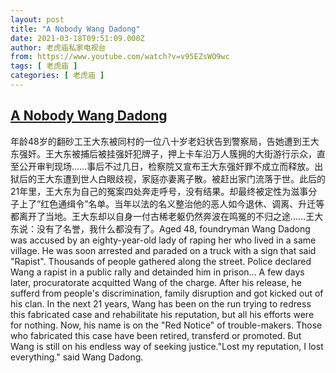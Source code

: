 ```yaml
---
layout: post
title: "A Nobody Wang Dadong"
date: 2021-03-18T09:51:09.000Z
author: 老虎庙私家电视台
from: https://www.youtube.com/watch?v=v95EZsWO9wc
tags: [ 老虎庙 ]
categories: [ 老虎庙 ]
---
```

<!--1616061069000-->
[A Nobody Wang Dadong](https://www.youtube.com/watch?v=v95EZsWO9wc)
------

<div>
年龄48岁的翻砂工王大东被同村的一位八十岁老妇状告到警察局，告她遭到王大东强奸。王大东被捕后被挂强奸犯牌子，押上卡车沿万人簇拥的大街游行示众，直至公开审判现场……事后不过几日，检察院又宣布王大东强奸罪不成立而释放。出狱后的王大东遭到世人白眼歧视，家庭亦妻离子散。被赶出家门流落于世。此后的21年里，王大东为自己的冤案四处奔走呼号，没有结果。却最终被定性为滋事分子上了“红色通缉令”名单。当年以法的名义整治他的恶人如今退休、调离、升迁等都离开了当地。王大东却以自身一付古稀老躯仍然奔波在鸣冤的不归之途……王大东说：没有了名誉，我什么都没有了。Aged 48,  foundryman Wang Dadong was accused by an eighty-year-old lady of raping her who lived in a same village. He was soon arrested and paraded on a truck with a sign that said "Rapist". Thousands of people gathered along the street.  Police declared Wang a rapist in a public rally and detainded him in prison... A few days later, procuratorate acquitted Wang of the charge. After his release, he sufferd from people's discrimination, family disruption and got kicked out of his clan. In the next 21 years, Wang has been on the run trying to redress this fabricated case and rehabilitate his reputation, but all his efforts were for nothing. Now, his name is on the "Red Notice" of trouble-makers. Those who fabricated this case have been retired, transferd or promoted. But Wang is still on his endless way of seeking justice."Lost my reputation, I lost everything." said Wang Dadong.
</div>
